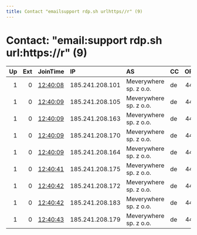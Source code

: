 ```yaml
---
title: Contact "emailsupport rdp.sh urlhttps//r" (9)
---
```


# Contact: "email:support rdp.sh url:https://r" (9)

|   Up |   Ext | JoinTime                                                                                              | IP              | AS                     | CC   |   ORp |   Dirp | OS    | Version   | Nickname   |   eFamMembers |
|-----:|------:|:------------------------------------------------------------------------------------------------------|:----------------|:-----------------------|:-----|------:|-------:|:------|:----------|:-----------|--------------:|
|    1 |     0 | [12:40:08](https://nusenu.github.io/OrNetStats/w/relay/935B6EF0BF957F463B84CF8A7AE76E75FC7325CD.html) | 185.241.208.101 | Meverywhere sp. z o.o. | de   |   443 |      0 | Linux | 0.4.7.7   | RDPdotSH   |             9 |
|    1 |     0 | [12:40:09](https://nusenu.github.io/OrNetStats/w/relay/32C3C255D64BF056E5E2A2B8889B6CE4D8C27647.html) | 185.241.208.105 | Meverywhere sp. z o.o. | de   |   443 |      0 | Linux | 0.4.7.7   | RDPdotSH   |             9 |
|    1 |     0 | [12:40:09](https://nusenu.github.io/OrNetStats/w/relay/8498DF1A123D9A614297B5074791C1D033A41DE4.html) | 185.241.208.163 | Meverywhere sp. z o.o. | de   |   443 |      0 | Linux | 0.4.7.7   | RDPdotSH   |             9 |
|    1 |     0 | [12:40:09](https://nusenu.github.io/OrNetStats/w/relay/BC85CE6CCF52D6915E9BCE1823688E0BFE350650.html) | 185.241.208.170 | Meverywhere sp. z o.o. | de   |   443 |      0 | Linux | 0.4.7.7   | RDPdotSH   |             9 |
|    1 |     0 | [12:40:09](https://nusenu.github.io/OrNetStats/w/relay/F701953ECBB6926F29912698078858EE3C2A3144.html) | 185.241.208.164 | Meverywhere sp. z o.o. | de   |   443 |      0 | Linux | 0.4.7.7   | RDPdotSH   |             9 |
|    1 |     0 | [12:40:41](https://nusenu.github.io/OrNetStats/w/relay/FDBA8FB4809975350AF8365988A37300D09103F5.html) | 185.241.208.175 | Meverywhere sp. z o.o. | de   |   443 |      0 | Linux | 0.4.7.7   | RDPdotSH   |             9 |
|    1 |     0 | [12:40:42](https://nusenu.github.io/OrNetStats/w/relay/12C93376C5A70B353DD7B44A34FB710E13152ADF.html) | 185.241.208.172 | Meverywhere sp. z o.o. | de   |   443 |      0 | Linux | 0.4.7.7   | RDPdotSH   |             9 |
|    1 |     0 | [12:40:42](https://nusenu.github.io/OrNetStats/w/relay/3D50193F9B9ADC908ACC69772A6B44B50ABC64AE.html) | 185.241.208.183 | Meverywhere sp. z o.o. | de   |   443 |      0 | Linux | 0.4.7.7   | RDPdotSH   |             9 |
|    1 |     0 | [12:40:43](https://nusenu.github.io/OrNetStats/w/relay/B67C7039B04487854129A66B16F5EE3CFFCBB491.html) | 185.241.208.179 | Meverywhere sp. z o.o. | de   |   443 |      0 | Linux | 0.4.7.7   | RDPdotSH   |             9 |
